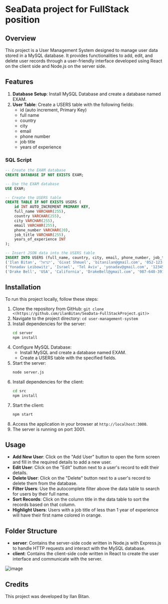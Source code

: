 # SeaData project for FullStack position

## Overview

This project is a User Management System designed to manage user data stored in a MySQL database. It provides functionalities to add, edit, and delete user records through a user-friendly interface developed using React on the client side and Node.js on the server side.

## Features

1. **Database Setup**: Install MySQL Database and create a database named EXAM.
2. **User Table**: Create a USERS table with the following fields: 
   - id (auto increment, Primary Key)
   - full name
   - country
   - city
   - email
   - phone number
   - job title
   - years of experience

### SQL Script

```sql
-- Create the EXAM database
CREATE DATABASE IF NOT EXISTS EXAM;

-- Use the EXAM database
USE EXAM;

-- Create the USERS table
CREATE TABLE IF NOT EXISTS USERS (
    id INT AUTO_INCREMENT PRIMARY KEY,
    full_name VARCHAR(255),
    country VARCHAR(255),
    city VARCHAR(255),
    email VARCHAR(255),
    phone_number VARCHAR(20),
    job_title VARCHAR(255),
    years_of_experience INT
);

-- Insert JSON data into the USERS table
INSERT INTO USERS (full_name, country, city, email, phone_number, job_title, years_of_experience) VALUES
('Ilan Bitan', 'ישראל', 'Givat Shmuel', 'bitanilan@gmail.com', '052-123-3222', 'Full Stack Engineer', 0),
('Yonadav Leibowitz', 'Israel', 'Tel Aviv', 'yonadav@gmail.com', '123456789012', 'Full Stack Engineer', 12),
('Drake Bell', 'USA', 'California', 'DrakeBell@gmail.com', '987-648-3915413', 'Singer', 0);
```

## Installation

To run this project locally, follow these steps:

1. Clone the repository from GitHub: `git clone <(https://github.com/ilanBitan/SeaData-FullStackProject.git)>`
2. Navigate to the project directory: `cd user-management-system`
3. Install dependencies for the server:
   ```bash
   cd server
   npm install
   ```
4. Configure MySQL Database:
   - Install MySQL and create a database named EXAM.
   - Create a USERS table with the specified fields.
5. Start the server:
   ```bash
   node server.js
   ```
6. Install dependencies for the client:
   ```bash
   cd src
   npm install
   ```
7. Start the client:
   ```bash
   npm start
   ```
8. Access the application in your browser at `http://localhost:3000`.
9. The server is running on port 3001.

## Usage

- **Add New User**: Click on the "Add User" button to open the form screen and fill in the required details to add a new user.
- **Edit User**: Click on the "Edit" button next to a user's record to edit their details.
- **Delete User**: Click on the "Delete" button next to a user's record to delete them from the database.
- **Filter Users**: Use the autocomplete filter above the data table to search for users by their full name.
- **Sort Records**: Click on the column title in the data table to sort the records based on that column.
- **Highlight Users**: Users with a job title of less than 1 year of experience will have their first name colored in orange.

## Folder Structure

- **server**: Contains the server-side code written in Node.js with Express.js to handle HTTP requests and interact with the MySQL database.
- **client**: Contains the client-side code written in React to create the user interface and communicate with the server.

![image](https://github.com/ilanBitan/SeaData-FullStackProject/assets/62257681/3609d330-eae9-4cc8-89e4-5d38965010b1)

## Credits

This project was developed by Ilan Bitan.
